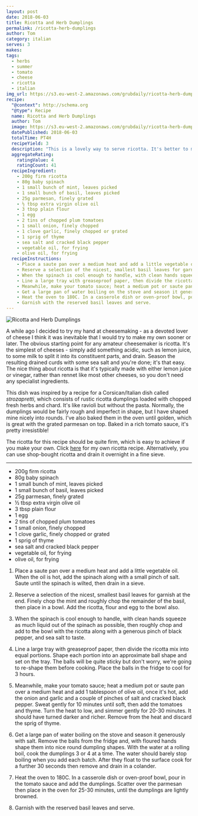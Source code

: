 ```yaml
---
layout: post
date: 2018-06-03
title: Ricotta and Herb Dumplings
permalink: /ricotta-herb-dumplings
author: Tom
category: italian
serves: 3
makes: 
tags:
  - herbs
  - summer
  - tomato
  - cheese
  - ricotta
  - italian
img_url: https://s3.eu-west-2.amazonaws.com/grubdaily/ricotta-herb-dumplings.jpg
recipe:
  "@context": http://schema.org
  "@type": Recipe
  name: Ricotta and Herb Dumplings
  author: Tom
  image: https://s3.eu-west-2.amazonaws.com/grubdaily/ricotta-herb-dumplings.jpg
  datePublished: 2018-06-03
  totalTime: PT4H
  recipeYield: 3
  description: "This is a lovely way to serve ricotta. It's better to make your own as it will be firmer and easier to form into balls."
  aggregateRating:
    ratingValue: 4
    ratingCount: 41
  recipeIngredient:
    - 200g firm ricotta
    - 80g baby spinach
    - 1 small bunch of mint, leaves picked
    - 1 small bunch of basil, leaves picked
    - 25g parmesan, finely grated
    - ½ tbsp extra virgin olive oil
    - 3 tbsp plain flour
    - 1 egg
    - 2 tins of chopped plum tomatoes
    - 1 small onion, finely chopped
    - 1 clove garlic, finely chopped or grated
    - 1 sprig of thyme
    - sea salt and cracked black pepper
    - vegetable oil, for frying
    - olive oil, for frying
  recipeInstructions:
    - Place a saute pan over a medium heat and add a little vegetable oil. When the oil is hot, add the spinach along with a small pinch of salt. Saute until the spinach is wilted, then drain in a sieve.
    - Reserve a selection of the nicest, smallest basil leaves for garnish at the end. Finely chop the mint and roughly chop the remainder of the basil, then place in a bowl. Add the ricotta, flour and egg to the bowl also.
    - When the spinach is cool enough to handle, with clean hands squeeze as much liquid out of the spinach as possible, then roughly chop and add to the bowl with the ricotta along with a generous pinch of black pepper, and sea salt to taste.
    - Line a large tray with greaseproof paper, then divide the ricotta mix into equal portions. Shape each portion into an approximate ball shape and set on the tray. The balls will be quite sticky but don't worry, we're going to re-shape them before cooking. Place the balls in the fridge to cool for 3 hours.
    - Meanwhile, make your tomato sauce; heat a medium pot or saute pan over a medium heat and add 1 tablespoon of olive oil, once it's hot, add the onion and garlic and a couple of pinches of salt and cracked black pepper. Sweat gently for 10 minutes until soft, then add the tomatoes and thyme. Turn the heat to low, and simmer gently for 20-30 minutes. It should have turned darker and richer. Remove from the heat and discard the sprig of thyme.
    - Get a large pan of water boiling on the stove and season it generously with salt. Remove the balls from the fridge and, with floured hands shape them into nice round dumpling shapes. With the water at a rolling boil, cook the dumplings 3 or 4 at a time. The water should barely stop boiling when you add each batch. After they float to the surface cook for a further 30 seconds then remove and drain in a colander.
    - Heat the oven to 180C. In a casserole dish or oven-proof bowl, pour in the tomato sauce and add the dumplings. Scatter over the parmesan then place in the oven for 25-30 minutes, until the dumplings are lightly browned.
    - Garnish with the reserved basil leaves and serve.
---
```

<img src="https://s3.eu-west-2.amazonaws.com/grubdaily/ricotta-herb-dumplings.jpg" alt="Ricotta and Herb Dumplings"/>


A while ago I decided to try my hand at cheesemaking - as a devoted lover of cheese I think it was inevitable that I would try to make my own sooner or later. The obvious starting point for any amateur cheesemaker is ricotta. It's the simplest of cheeses - simply add something acidic, such as lemon juice, to some milk to split it into its constituent parts, and drain. Season the resulting drained curds with some sea salt and you're done; it's that easy. The nice thing about ricotta is that it's typically made with either lemon juice or vinegar, rather than rennet like most other cheeses, so you don't need any specialist ingredients.

This dish was inspired by a recipe for a Corsican/Italian dish called _strozapretti_, which consists of rustic ricotta dumplings loaded with chopped fresh herbs and chard. It's like ravioli but without the pasta. Normally, the dumplings would be fairly rough and imperfect in shape, but I have shaped mine nicely into rounds. I've also baked them in the oven until golden, which is great with the grated parmesan on top. Baked in a rich tomato sauce, it's pretty irresistible!

The ricotta for this recipe should be quite firm, which is easy to achieve if you make your own. Click [here](https://www.grubdaily.com/ricotta) for my own ricotta recipe. Alternatively, you can use shop-bought ricotta and drain it overnight in a fine sieve.

---
* 200g firm ricotta
* 80g baby spinach
* 1 small bunch of mint, leaves picked
* 1 small bunch of basil, leaves picked
* 25g parmesan, finely grated
* ½ tbsp extra virgin olive oil
* 3 tbsp plain flour
* 1 egg
* 2 tins of chopped plum tomatoes
* 1 small onion, finely chopped
* 1 clove garlic, finely chopped or grated
* 1 sprig of thyme
* sea salt and cracked black pepper
* vegetable oil, for frying
* olive oil, for frying


1. Place a saute pan over a medium heat and add a little vegetable oil. When the oil is hot, add the spinach along with a small pinch of salt. Saute until the spinach is wilted, then drain in a sieve.

2. Reserve a selection of the nicest, smallest basil leaves for garnish at the end. Finely chop the mint and roughly chop the remainder of the basil, then place in a bowl. Add the ricotta, flour and egg to the bowl also.

3. When the spinach is cool enough to handle, with clean hands squeeze as much liquid out of the spinach as possible, then roughly chop and add to the bowl with the ricotta along with a generous pinch of black pepper, and sea salt to taste.

4. Line a large tray with greaseproof paper, then divide the ricotta mix into equal portions. Shape each portion into an approximate ball shape and set on the tray. The balls will be quite sticky but don't worry, we're going to re-shape them before cooking. Place the balls in the fridge to cool for 3 hours.

5. Meanwhile, make your tomato sauce; heat a medium pot or saute pan over a medium heat and add 1 tablespoon of olive oil, once it's hot, add the onion and garlic and a couple of pinches of salt and cracked black pepper. Sweat gently for 10 minutes until soft, then add the tomatoes and thyme. Turn the heat to low, and simmer gently for 20-30 minutes. It should have turned darker and richer. Remove from the heat and discard the sprig of thyme.

6. Get a large pan of water boiling on the stove and season it generously with salt. Remove the balls from the fridge and, with floured hands shape them into nice round dumpling shapes. With the water at a rolling boil, cook the dumplings 3 or 4 at a time. The water should barely stop boiling when you add each batch. After they float to the surface cook for a further 30 seconds then remove and drain in a colander.

7. Heat the oven to 180C. In a casserole dish or oven-proof bowl, pour in the tomato sauce and add the dumplings. Scatter over the parmesan then place in the oven for 25-30 minutes, until the dumplings are lightly browned.

8. Garnish with the reserved basil leaves and serve.
